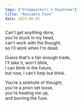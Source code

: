 ```yaml
---
tags: ["Sleepwalker\'s Daydream"]
title: "Reusable Fuse"
date: 2023-06-01
---
```


Can't get anything done,  
you're stuck in my head,  
can't work with the thought,  
so I'll work when I'm dead.

Guess that's a fair enough trade,  
I'll take it, won't blink,  
I can blink in the future,  
but now, I can't help but think.

You're a sinkhole of thought,  
you're a prion set loose,  
you're heating me up,  
and burning the fuse.
